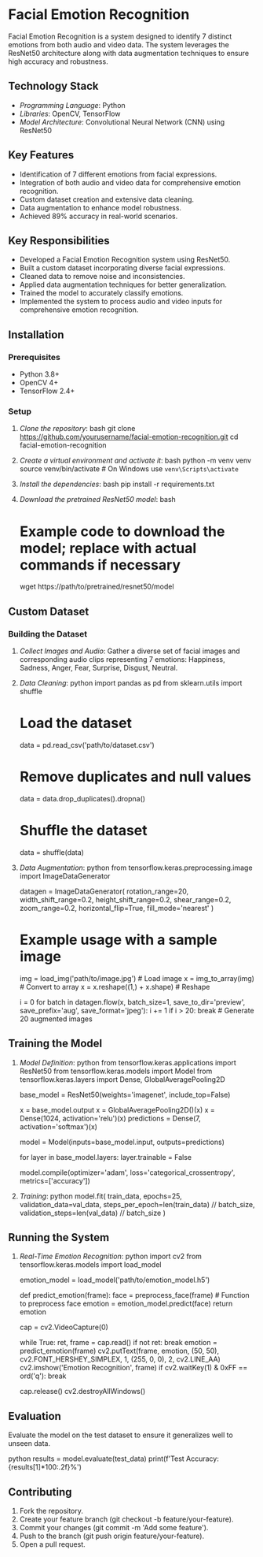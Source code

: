 # Facial Emotion Recognition

Facial Emotion Recognition is a system designed to identify 7 distinct emotions from both audio and video data. The system leverages the ResNet50 architecture along with data augmentation techniques to ensure high accuracy and robustness.

## Technology Stack

- *Programming Language*: Python
- *Libraries*: OpenCV, TensorFlow
- *Model Architecture*: Convolutional Neural Network (CNN) using ResNet50

## Key Features

- Identification of 7 different emotions from facial expressions.
- Integration of both audio and video data for comprehensive emotion recognition.
- Custom dataset creation and extensive data cleaning.
- Data augmentation to enhance model robustness.
- Achieved 89% accuracy in real-world scenarios.

## Key Responsibilities

- Developed a Facial Emotion Recognition system using ResNet50.
- Built a custom dataset incorporating diverse facial expressions.
- Cleaned data to remove noise and inconsistencies.
- Applied data augmentation techniques for better generalization.
- Trained the model to accurately classify emotions.
- Implemented the system to process audio and video inputs for comprehensive emotion recognition.

## Installation

### Prerequisites

- Python 3.8+
- OpenCV 4+
- TensorFlow 2.4+

### Setup

1. *Clone the repository*:
    bash
    git clone https://github.com/yourusername/facial-emotion-recognition.git
    cd facial-emotion-recognition
    

2. *Create a virtual environment and activate it*:
    bash
    python -m venv venv
    source venv/bin/activate   # On Windows use `venv\Scripts\activate`
    

3. *Install the dependencies*:
    bash
    pip install -r requirements.txt
    

4. *Download the pretrained ResNet50 model*:
    bash
    # Example code to download the model; replace with actual commands if necessary
    wget https://path/to/pretrained/resnet50/model
    

## Custom Dataset

### Building the Dataset

1. *Collect Images and Audio*: Gather a diverse set of facial images and corresponding audio clips representing 7 emotions: Happiness, Sadness, Anger, Fear, Surprise, Disgust, Neutral.

2. *Data Cleaning*: 
    python
    import pandas as pd
    from sklearn.utils import shuffle

    # Load the dataset
    data = pd.read_csv('path/to/dataset.csv')

    # Remove duplicates and null values
    data = data.drop_duplicates().dropna()

    # Shuffle the dataset
    data = shuffle(data)
    

3. *Data Augmentation*:
    python
    from tensorflow.keras.preprocessing.image import ImageDataGenerator

    datagen = ImageDataGenerator(
        rotation_range=20,
        width_shift_range=0.2,
        height_shift_range=0.2,
        shear_range=0.2,
        zoom_range=0.2,
        horizontal_flip=True,
        fill_mode='nearest'
    )

    # Example usage with a sample image
    img = load_img('path/to/image.jpg')  # Load image
    x = img_to_array(img)  # Convert to array
    x = x.reshape((1,) + x.shape)  # Reshape

    i = 0
    for batch in datagen.flow(x, batch_size=1, save_to_dir='preview', save_prefix='aug', save_format='jpeg'):
        i += 1
        if i > 20:
            break  # Generate 20 augmented images
    

## Training the Model

1. *Model Definition*:
    python
    from tensorflow.keras.applications import ResNet50
    from tensorflow.keras.models import Model
    from tensorflow.keras.layers import Dense, GlobalAveragePooling2D

    base_model = ResNet50(weights='imagenet', include_top=False)

    x = base_model.output
    x = GlobalAveragePooling2D()(x)
    x = Dense(1024, activation='relu')(x)
    predictions = Dense(7, activation='softmax')(x)

    model = Model(inputs=base_model.input, outputs=predictions)

    for layer in base_model.layers:
        layer.trainable = False

    model.compile(optimizer='adam', loss='categorical_crossentropy', metrics=['accuracy'])
    

2. *Training*:
    python
    model.fit(
        train_data,
        epochs=25,
        validation_data=val_data,
        steps_per_epoch=len(train_data) // batch_size,
        validation_steps=len(val_data) // batch_size
    )
    

## Running the System

1. *Real-Time Emotion Recognition*:
    python
    import cv2
    from tensorflow.keras.models import load_model

    emotion_model = load_model('path/to/emotion_model.h5')

    def predict_emotion(frame):
        face = preprocess_face(frame)  # Function to preprocess face
        emotion = emotion_model.predict(face)
        return emotion

    cap = cv2.VideoCapture(0)

    while True:
        ret, frame = cap.read()
        if not ret:
            break
        emotion = predict_emotion(frame)
        cv2.putText(frame, emotion, (50, 50), cv2.FONT_HERSHEY_SIMPLEX, 1, (255, 0, 0), 2, cv2.LINE_AA)
        cv2.imshow('Emotion Recognition', frame)
        if cv2.waitKey(1) & 0xFF == ord('q'):
            break

    cap.release()
    cv2.destroyAllWindows()
    

## Evaluation

Evaluate the model on the test dataset to ensure it generalizes well to unseen data.

python
results = model.evaluate(test_data)
print(f'Test Accuracy: {results[1]*100:.2f}%')


## Contributing

1. Fork the repository.
2. Create your feature branch (git checkout -b feature/your-feature).
3. Commit your changes (git commit -m 'Add some feature').
4. Push to the branch (git push origin feature/your-feature).
5. Open a pull request.
